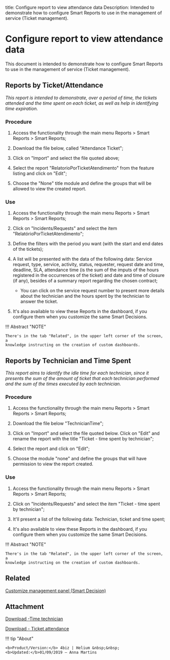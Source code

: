 title: Configure report to view attendance data
Description: Intended to demonstrate how to configure Smart Reports to use in the management of service (Ticket management).
# Configure report to view attendance data

This document is intended to demonstrate how to configure Smart Reports to use
in the management of service (Ticket management).

Reports by Ticket/Attendance
--------------------------------

*This report is intended to demonstrate, over a period of time, the tickets
attended and the time spent on each ticket, as well as help in identifying time
expiration.*

### Procedure

1.  Access the functionality through the main menu Reports \> Smart Reports \>
    Smart Reports;

2.  Download the file below, called "Attendance Ticket";

3.  Click on "Import" and select the file quoted above;

4.  Select the report "RelatorioPorTicketAtendimento" from the feature listing
    and click on "Edit";

5.  Choose the "None" title module and define the groups that will be allowed to
    view the created report.

### Use

1.  Access the functionality through the main menu Reports \> Smart Reports \>
    Smart Reports;

2.  Click on "Incidents/Requests" and select the item
    "RelatórioPorTicketAtendimento";

3.  Define the filters with the period you want (with the start and end dates of
    the tickets);

4.  A list will be presented with the data of the following data: Service
    request, type, service, activity, status, requester, request date and time,
    deadline, SLA, attendance time (is the sum of the imputs of the hours
    registered in the occurrences of the ticket) and date and time of closure
    (if any), besides of a summary report regarding the chosen contract;

      - You can click on the service request number to present more details
        about the technician and the hours spent by the technician to answer the
        ticket.

5.  It's also available to view these Reports in the dashboard, if you configure
    them when you customize the same Smart Decisions.

!!! Abstract "NOTE"

    There's in the tab "Related", in the upper left corner of the screen, a
    knowledge instructing on the creation of custom dashboards.  

Reports by Technician and Time Spent
----------------------------------------

*This report aims to identify the idle time for each technician, since it
presents the sum of the amount of ticket that each technician performed and the
sum of the times executed by each technician.*  

### Procedure

1.  Access the functionality through the main menu Reports \> Smart Reports \>
    Smart Reports;

2.  Download the file below "TechnicianTime";

3.  Click on "Import" and select the file quoted below. Click on "Edit" and
    rename the report with the title "Ticket - time spent by technician";

4.  Select the report and click on "Edit";

5.  Choose the module "none" and define the groups that will have permission to
    view the report created.

### Use

1.  Access the functionality through the main menu Reports \> Smart Reports \>
    Smart Reports;

2.  Click on "Incidents/Requests" and select the item "Ticket - time spent by
    technician";

3.  It'll present a list of the following data: Technician, ticket and time
    spent;

4.  It's also available to view these Reports in the dashboard, if you configure
    them when you customize the same Smart Decisions.

!!! Abstract "NOTE"

    There's in the tab "Related", in the upper left corner of the screen, a
    knowledge instructing on the creation of custom dashboards.  

Related
-------

[Customize management panel (Smart Decision)](/en-us/4biz-helium/additional-features/reports/create/dashboard-customize-management-panel-smart-decision.html)


Attachment
----------
[Download -Time technician][1]

[Download - Ticket attendance][2]



!!! tip "About"

    <b>Product/Version:</b> 4biz | Helium &nbsp;&nbsp;
    <b>Updated:</b>01/09/2019 – Anna Martins

[1]:/en-us/4biz-helium/additional-features/reports/create/smart-reports/configuration/images/time-technician.citreport
[2]:/en-us/4biz-helium/additional-features/reports/create/smart-reports/configuration/images/tickect-attendance.citreport
